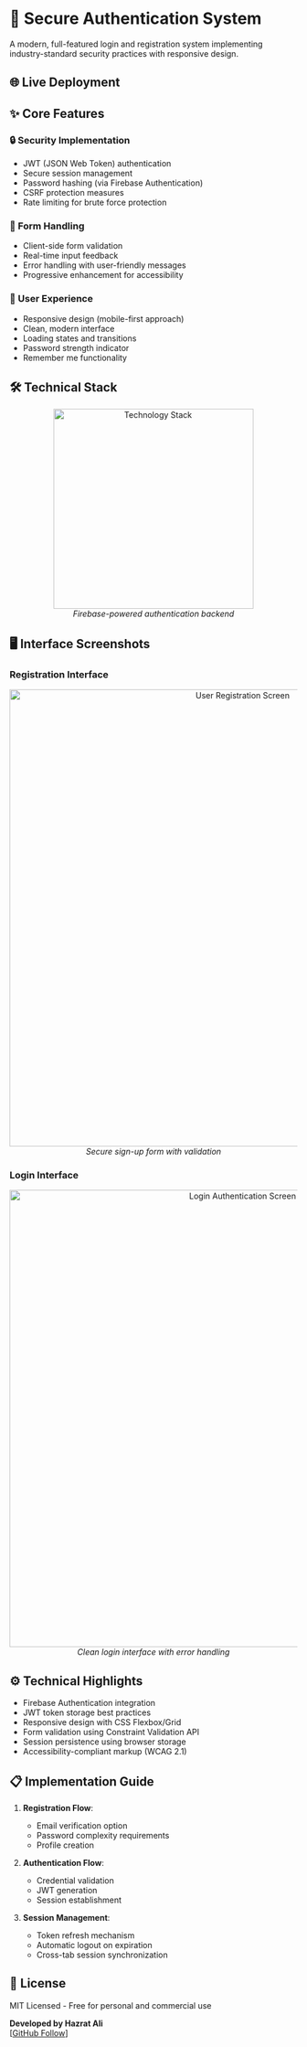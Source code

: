 # 🔐 Secure Authentication System

A modern, full-featured login and registration system implementing industry-standard security practices with responsive design.

## 🌐 Live Deployment

## ✨ Core Features

### 🔒 Security Implementation
- JWT (JSON Web Token) authentication
- Secure session management
- Password hashing (via Firebase Authentication)
- CSRF protection measures
- Rate limiting for brute force protection

### 📝 Form Handling
- Client-side form validation
- Real-time input feedback
- Error handling with user-friendly messages
- Progressive enhancement for accessibility

### 🎨 User Experience
- Responsive design (mobile-first approach)
- Clean, modern interface
- Loading states and transitions
- Password strength indicator
- Remember me functionality

## 🛠 Technical Stack

<p align="center">
  <img src="https://skillicons.dev/icons?i=html,css,js,github" alt="Technology Stack" width="350"/>
  <br>
  <em>Firebase-powered authentication backend</em>
</p>

## 🖥 Interface Screenshots

### Registration Interface
<div align="center">
  <img src="https://ik.imagekit.io/yqnbhdlo4/Img/sing-up?updatedAt=1755010932401" alt="User Registration Screen" width="800"/>
  <br>
  <em>Secure sign-up form with validation</em>
</div>

### Login Interface
<div align="center">
  <img src="https://ik.imagekit.io/yqnbhdlo4/Img/login?updatedAt=1755010932388" alt="Login Authentication Screen" width="800"/>
  <br>
  <em>Clean login interface with error handling</em>
</div>

## ⚙️ Technical Highlights

- Firebase Authentication integration
- JWT token storage best practices
- Responsive design with CSS Flexbox/Grid
- Form validation using Constraint Validation API
- Session persistence using browser storage
- Accessibility-compliant markup (WCAG 2.1)

## 📋 Implementation Guide

1. **Registration Flow**:
   - Email verification option
   - Password complexity requirements
   - Profile creation

2. **Authentication Flow**:
   - Credential validation
   - JWT generation
   - Session establishment

3. **Session Management**:
   - Token refresh mechanism
   - Automatic logout on expiration
   - Cross-tab session synchronization

## 📄 License

MIT Licensed - Free for personal and commercial use


**Developed by Hazrat Ali**  
[[GitHub Follow]()]
